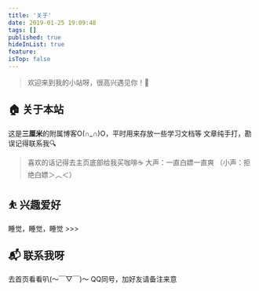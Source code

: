```yaml
---
title: '关于'
date: 2019-01-25 19:09:48
tags: []
published: true
hideInList: true
feature: 
isTop: false
---
```

> 欢迎来到我的小站呀，很高兴遇见你！🤝

## 🏠 关于本站
这是**三厘米**的附属博客O(∩_∩)O，平时用来存放一些学习文档等
文章纯手打，勘误记得联系我🔍
>喜欢的话记得去主页底部给我买咖啡☕️
大声：一直白嫖一直爽
（小声：拒绝白嫖＞︿＜）

## ⛹ 兴趣爱好
睡觉，睡觉，睡觉 >>>

## 📬 联系我呀
去首页看看叭(～￣▽￣)～
QQ同号，加好友请备注来意